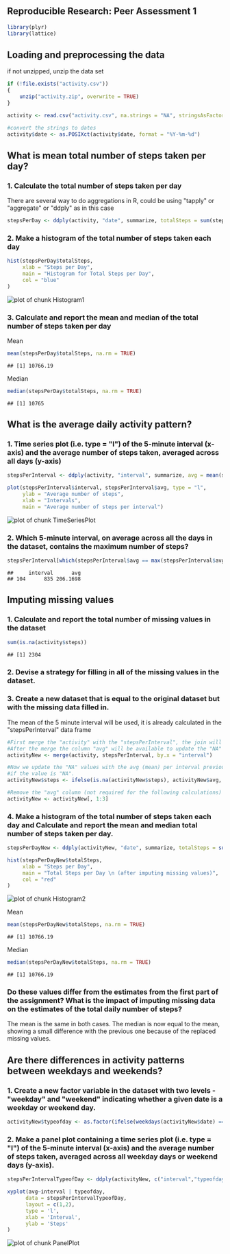 
## Reproducible Research: Peer Assessment 1


```r
library(plyr)
library(lattice)
```

## Loading and preprocessing the data

if not unzipped, unzip the data set

```r
if (!file.exists("activity.csv"))
{
    unzip("activity.zip", overwrite = TRUE)
}

activity <- read.csv("activity.csv", na.strings = "NA", stringsAsFactors = FALSE)

#convert the strings to dates
activity$date <- as.POSIXct(activity$date, format = "%Y-%m-%d")
```

## What is mean total number of steps taken per day?

### 1. Calculate the total number of steps taken per day
There are several way to do aggregations in R, could be using "tapply" or "aggregate"
or "ddply" as in this case

```r
stepsPerDay <- ddply(activity, "date", summarize, totalSteps = sum(steps))
```

### 2. Make a histogram of the total number of steps taken each day

```r
hist(stepsPerDay$totalSteps, 
     xlab = "Steps per Day", 
     main = "Histogram for Total Steps per Day", 
     col = "blue"
)
```

![plot of chunk Histogram1](figure/Histogram1-1.png)

### 3. Calculate and report the mean and median of the total number of steps taken per day
Mean

```r
mean(stepsPerDay$totalSteps, na.rm = TRUE)
```

```
## [1] 10766.19
```

Median

```r
median(stepsPerDay$totalSteps, na.rm = TRUE)
```

```
## [1] 10765
```

## What is the average daily activity pattern?

### 1. Time series plot (i.e. type = "l") of the 5-minute interval (x-axis) and the average number of steps taken, averaged across all days (y-axis)

```r
stepsPerInterval <- ddply(activity, "interval", summarize, avg = mean(steps, na.rm = TRUE))

plot(stepsPerInterval$interval, stepsPerInterval$avg, type = "l", 
     ylab = "Average number of steps",
     xlab = "Intervals",
     main = "Average number of steps per interval")
```

![plot of chunk TimeSeriesPlot](figure/TimeSeriesPlot-1.png)

### 2. Which 5-minute interval, on average across all the days in the dataset, contains the maximum number of steps?

```r
stepsPerInterval[which(stepsPerInterval$avg == max(stepsPerInterval$avg)),]
```

```
##     interval      avg
## 104      835 206.1698
```

## Imputing missing values

### 1. Calculate and report the total number of missing values in the dataset

```r
sum(is.na(activity$steps))
```

```
## [1] 2304
```


### 2. Devise a strategy for filling in all of the missing values in the dataset.
### 3. Create a new dataset that is equal to the original dataset but with the missing data filled in.
The mean of the 5 minute interval will be used, it is already calculated in the "stepsPerInterval" data frame

```r
#First merge the "activity" with the "stepsPerInterval", the join will be based on the "interval"
#After the merge the column "avg" will be available to update the "NA" cases.
activityNew <- merge(activity, stepsPerInterval, by.x = "interval")

#Now we update the "NA" values with the avg (mean) per interval previously joined, using "ifelse" to determine
#if the value is "NA". 
activityNew$steps <- ifelse(is.na(activityNew$steps), activityNew$avg, activityNew$steps)

#Remove the "avg" column (not required for the following calculations)
activityNew <- activityNew[, 1:3]
```

### 4. Make a histogram of the total number of steps taken each day and Calculate and report the mean and median total number of steps taken per day. 

```r
stepsPerDayNew <- ddply(activityNew, "date", summarize, totalSteps = sum(steps))

hist(stepsPerDayNew$totalSteps, 
     xlab = "Steps per Day", 
     main = "Total Steps per Day \n (after imputing missing values)", 
     col = "red"
)
```

![plot of chunk Histogram2](figure/Histogram2-1.png)

Mean

```r
mean(stepsPerDayNew$totalSteps, na.rm = TRUE)
```

```
## [1] 10766.19
```

Median

```r
median(stepsPerDayNew$totalSteps, na.rm = TRUE)
```

```
## [1] 10766.19
```

### Do these values differ from the estimates from the first part of the assignment? What is the impact of imputing missing data on the estimates of the total daily number of steps?

The mean is the same in both cases. The median is now equal to the mean, showing a small difference with the previous one because of the replaced missing values.


## Are there differences in activity patterns between weekdays and weekends?

### 1. Create a new factor variable in the dataset with two levels - "weekday" and "weekend" indicating whether a given date is a weekday or weekend day.

```r
activityNew$typeofday <- as.factor(ifelse(weekdays(activityNew$date) == "Sunday" | weekdays(activityNew$date) == "Saturday", "weekend", "weekday"))
```

### 2. Make a panel plot containing a time series plot (i.e. type = "l") of the 5-minute interval (x-axis) and the average number of steps taken, averaged across all weekday days or weekend days (y-axis).


```r
stepsPerIntervalTypeofDay <- ddply(activityNew, c("interval","typeofday"), summarize, avg = mean(steps))

xyplot(avg~interval | typeofday, 
      data = stepsPerIntervalTypeofDay,
      layout = c(1,2),
      type = 'l',
      xlab = 'Interval',
      ylab = 'Steps'
)
```

![plot of chunk PanelPlot](figure/PanelPlot-1.png)


